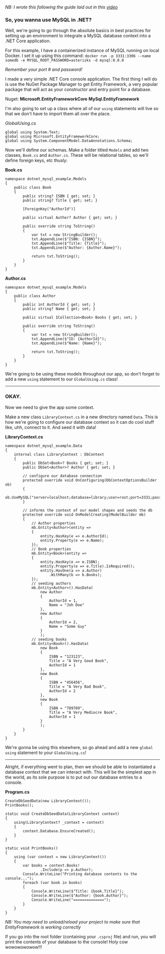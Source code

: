 *NB: I wrote this following the guide laid out in this [video](https://www.youtube.com/watch?v=wGb2IWlZNl4)*

### So, you wanna use MySQL in .NET? 
Well, we're going to go through the absolute basics in best practices for setting up an environment to integrate a MySQL database context into a .NET Core application.

For this example, I have a containerized instance of MySQL running on local Docker. I set it up using this command: `docker run -p 3331:3306 --name somedb -e MYSQL_ROOT_PASSWORD=asterisks -d mysql:8.0.0`

*Remember your port # and password!*

I made a very simple .NET Core console application. The first thing I will do is use the NuGet Package Manager to get Entity Framework, a very popular package that will act as your constructor and entry point for a database.

Nuget:
**Microsoft.EntityFrameworkCore**
**MySql.EntityFramework**

I'm also going to set up a class where all of our `using` statements will live so that we don't have to import them all over the place.

*GlobalUsing.cs*
```
global using System.Text;
global using Microsoft.EntityFrameworkCore;
global using System.ComponentModel.DataAnnotations.Schema;
```

Now we'll define our schemas. Make a folder titled `Models` and add two classes, `Book.cs` and `Author.cs`. These will be relational tables, so we'll define foreign keys, etc thusly:

**Book.cs**
```
namespace dotnet_mysql_example.Models
{
    public class Book
    {
        public string? ISBN { get; set; }
        public string? Title { get; set; }
        
        [ForeignKey("AuthorId")]

        public virtual Author? Author { get; set; }

        public override string ToString()
        {
            var txt = new StringBuilder();
            txt.AppendLine($"ISBN: {ISBN}");
            txt.AppendLine($"Title: {Title}");
            txt.AppendLine($"Author: {Author.Name}");

            return txt.ToString();
        }
    }
}
```

**Author.cs**
```
namespace dotnet_mysql_example.Models
{
    public class Author
    {
        public int AuthorId { get; set; }
        public string? Name { get; set; }

        public virtual ICollection<Book> Books { get; set; }

        public override string ToString()
        {
            var txt = new StringBuilder();
            txt.AppendLine($"ID: {AuthorId}");
            txt.AppendLine($"Name: {Name}");

            return txt.ToString();
        }
    }
}
```
We're going to be using these models throughout our app, so don't forget to add a new `using` statement to our `GlobalUsing.cs` class!

<hr>

### OKAY.
Now we need to give the app some context.

Make a new class `LibraryContext.cs` in a new directory named `Data`. This is how we're going to configure our database context so it can do cool stuff like, uhh, connect to it. And seed it with data!

**LibraryContext.cs**
```
namespace dotnet_mysql_example.Data
{
    internal class LibraryContext : DbContext
    {
        public DbSet<Book>? Books { get; set; }
        public DbSet<Author>? Author { get; set; }
        
        // configure our database connection
        protected override void OnConfiguring(DbContextOptionsBuilder ob)
        {
            ob.UseMySQL("server=localhost;database=library;user=root;port=3331;password=asterisks;SslMode=none;");
        }

        // informs the context of our model shapes and seeds the db
        protected override void OnModelCreating(ModelBuilder mb)
        {
            // Author properties
            mb.Entity<Author>(entity =>
            {
                entity.HasKey(e => e.AuthorId);
                entity.Property(e => e.Name);
            });
            // Book properties
            mb.Entity<Book>(entity =>
            {
                entity.HasKey(e => e.ISBN);
                entity.Property(e => e.Title).IsRequired();
                entity.HasOne(a => a.Author)
                    .WithMany(b => b.Books);
            });
            // seeding authors
            mb.Entity<Author>().HasData(
                new Author
                {
                    AuthorId = 1,
                    Name = "Joh Doe"
                },
                new Author
                {
                    AuthorId = 2,
                    Name = "Some Guy"
                }
                );
            // seeding books
            mb.Entity<Book>().HasData(
                new Book
                {
                    ISBN = "123123",
                    Title = "A Very Good Book",
                    AuthorId = 1
                },
                new Book
                {
                    ISBN = "456456",
                    Title = "A Very Bad Book",
                    AuthorId = 2
                },
                new Book
                {
                    ISBN = "789789",
                    Title = "A Very Mediocre Book",
                    AuthorId = 1
                }
                );
        }
    }
}
```
We're gonna be using this elsewhere, so go ahead and add a new `global using` statement to your `GlobalUsing.cs`!

<hr>

Alright, if everything went to plan, then we should be able to instantiated a database context that we can interact with. This will be the simplest app in the world, as its sole purpose is to put out our database entries to a console.

**Program.cs**
```
CreateDbSeedData(new LibraryContext());
PrintBooks();

static void CreateDbSeedData(LibraryContext context)
{
    using(LibraryContext? _context = context)
    {
        context.Database.EnsureCreated();
    }
}

static void PrintBooks()
{
    using (var context = new LibraryContext())
    {
        var books = context.Books!
                .Include(p => p.Author);
        Console.WriteLine("Printing database contents to the console...");
        foreach (var book in books)
        {
            Console.WriteLine($"Title: {book.Title}");
            Console.WriteLine($"Author: {book.Author}");
            Console.WriteLine("==============");
        }
    }
}
```

*NB: You may need to unload/reload your project to make sure that EntityFramework is working correctly*

If you go into the root folder (containing your `.csproj` file) and run, you will print the contents of your database to the console! Holy cow wowowowowow!!!
